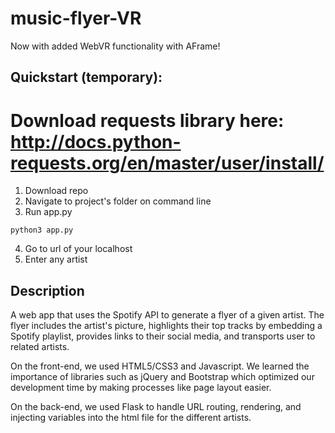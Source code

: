 # music-flyer-VR

 Now with added WebVR functionality with AFrame!

## Quickstart (temporary):

# Download requests library here: http://docs.python-requests.org/en/master/user/install/

1. Download repo
2. Navigate to project's folder on command line
3. Run app.py
```
python3 app.py
```
4. Go to url of your localhost
5. Enter any artist

## Description
A web app that uses the Spotify API to generate a flyer of a given artist. The flyer includes the artist's picture, highlights their top tracks by embedding a Spotify playlist, provides links to their social media, and transports user to related artists. 

On the front-end, we used HTML5/CSS3 and Javascript. We learned the importance of libraries such as jQuery and Bootstrap which optimized our development time by making processes like page layout easier. 

On the back-end, we used Flask to handle URL routing, rendering, and injecting variables into the html file for the different artists.


